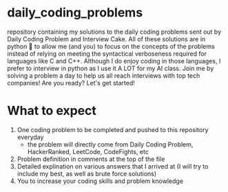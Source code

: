 # daily_coding_problems
repository containing my solutions to the daily coding problems sent out by Daily Coding Problem and Interview Cake. 
All of these solutions are in python :snake: to allow me (and you) to focus on the concepts of the problems instead of relying on meeting the syntactical verboseness required for languages like C and C++. 
Although I do enjoy coding in those languages, I prefer to interview in python as I use it A LOT for my AI class. 
Join me by solving a problem a day to help us all reach interviews with top tech companies! Are you ready? Let's get started!

# What to expect
1. One coding problem to be completed and pushed to this repository everyday
    - the problem will directly come from Daily Coding Problem, HackerRanked, LeetCode, CodeFights, etc
2. Problem definition in comments at the top of the file
3. Detailed explination on various answers that I arrived at (I will try to include my best, as well as brute force solutions)
4. You to increase your coding skills and problem knowledge
